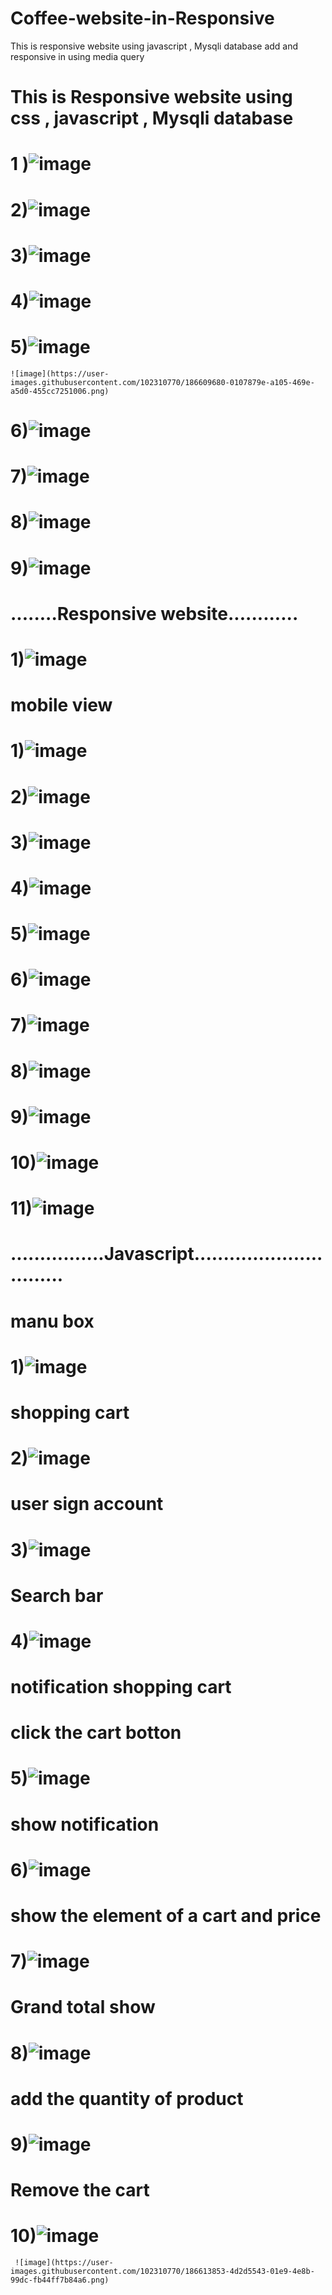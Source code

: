 # Coffee-website-in-Responsive
This is responsive website using javascript , Mysqli database add and responsive in using media query
# This is Responsive website using css , javascript , Mysqli database
# 1 )![image](https://user-images.githubusercontent.com/102310770/186608798-6c255828-57a7-4fce-b9eb-efc2cc0b1f9e.png)
# 2)![image](https://user-images.githubusercontent.com/102310770/186608981-0751d638-2d0c-42b4-b5a4-7cb750adb8d2.png)
# 3)![image](https://user-images.githubusercontent.com/102310770/186609133-6a0f9946-a7e2-44fb-9d6e-d1f81d777370.png)
# 4)![image](https://user-images.githubusercontent.com/102310770/186609339-fac6aeb7-197f-4df2-bd6a-2bd38c81d606.png)
# 5)![image](https://user-images.githubusercontent.com/102310770/186609416-d0f56103-0264-4ba9-92b4-8ec8851ff446.png)
    ![image](https://user-images.githubusercontent.com/102310770/186609680-0107879e-a105-469e-a5d0-455cc7251006.png)   
# 6)![image](https://user-images.githubusercontent.com/102310770/186609874-40ef8019-c6de-4411-b887-044cf24d9a8f.png)
# 7)![image](https://user-images.githubusercontent.com/102310770/186609944-6bbfff21-5706-485b-905a-c0333f6526a7.png)
# 8)![image](https://user-images.githubusercontent.com/102310770/186610021-d847fc45-028e-4a41-8bf0-3888111cbc3b.png)
# 9)![image](https://user-images.githubusercontent.com/102310770/186610086-6b581e47-0044-46e6-98d0-ad4903cb0618.png)
#  ........Responsive website............
# 1)![image](https://user-images.githubusercontent.com/102310770/186610360-195945e3-5b14-4db6-a964-1ab0d83bb618.png)
# mobile view
# 1)![image](https://user-images.githubusercontent.com/102310770/186610621-6fa81750-5407-48b8-b720-28eb40ba2c41.png)
# 2)![image](https://user-images.githubusercontent.com/102310770/186610805-983da968-e39e-461f-8b99-fca190c53e9b.png)
# 3)![image](https://user-images.githubusercontent.com/102310770/186611153-b5779cc1-63b5-46ad-b27d-8b678c272178.png)
# 4)![image](https://user-images.githubusercontent.com/102310770/186611054-4b3bce6f-9c49-4d81-a8ca-44ff006d8799.png)
# 5)![image](https://user-images.githubusercontent.com/102310770/186611244-5fa4ea29-ae07-4342-a55a-5b1eaf5081fb.png)
# 6)![image](https://user-images.githubusercontent.com/102310770/186611301-a5f280d4-4cbc-44cf-83e6-70fdd35b85d5.png)
# 7)![image](https://user-images.githubusercontent.com/102310770/186611363-094c4c16-5280-4ce0-ba36-aace7e8c62ef.png)
# 8)![image](https://user-images.githubusercontent.com/102310770/186611419-e6553f4a-ee90-469b-a50e-78bbb4789f1e.png)
# 9)![image](https://user-images.githubusercontent.com/102310770/186611473-a61ed951-bfe2-4e25-a75d-afe24d243bea.png)
# 10)![image](https://user-images.githubusercontent.com/102310770/186611586-85a1638c-a690-467b-8eeb-d8ecce63e79e.png)
# 11)![image](https://user-images.githubusercontent.com/102310770/186611647-73922542-5454-4ec8-a8a5-d31a85b7607e.png)
# ................Javascript...............................
# manu box
# 1)![image](https://user-images.githubusercontent.com/102310770/186611838-5add8eb0-5933-41c5-b5b4-71020dd8d2c1.png)
# shopping cart
# 2)![image](https://user-images.githubusercontent.com/102310770/186612022-de62dfab-9d7d-4069-8c81-891a77c085cf.png)
# user sign account
# 3)![image](https://user-images.githubusercontent.com/102310770/186612203-d518eeec-fe50-4f91-b4f5-abb5ca8116cf.png)
#  Search bar
# 4)![image](https://user-images.githubusercontent.com/102310770/186612401-a66ad599-bcc1-4b29-ae83-3faca8ca898a.png)
# notification shopping cart
# click the cart botton 
# 5)![image](https://user-images.githubusercontent.com/102310770/186612627-1bdcbd48-e52f-4d5b-af86-b059308f20e1.png)
# show notification
# 6)![image](https://user-images.githubusercontent.com/102310770/186612867-4865c331-f6d9-4812-b8f4-1f12a0762310.png)
# show the element of a cart and price
# 7)![image](https://user-images.githubusercontent.com/102310770/186613155-90092f90-7137-4ff0-b8d3-f31a3e951e99.png)
# Grand total show
# 8)![image](https://user-images.githubusercontent.com/102310770/186613324-5ce82614-280f-4d31-acfb-35d412adacb1.png)
# add the quantity of product
# 9)![image](https://user-images.githubusercontent.com/102310770/186613619-d33ce680-d8c7-4e84-8e5b-925a6e5faf76.png)
# Remove the cart
# 10)![image](https://user-images.githubusercontent.com/102310770/186613756-c6820f04-c466-421e-ad72-ba3b5318946b.png)
     ![image](https://user-images.githubusercontent.com/102310770/186613853-4d2d5543-01e9-4e8b-99dc-fb44ff7b84a6.png)

